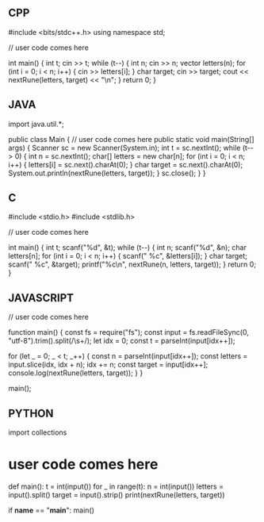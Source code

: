 ## CPP

#include <bits/stdc++.h>
using namespace std;

// user code comes here

int main() {
    int t;
    cin >> t;
    while (t--) {
        int n;
        cin >> n;
        vector<char> letters(n);
        for (int i = 0; i < n; i++) {
            cin >> letters[i];
        }
        char target;
        cin >> target;
        cout << nextRune(letters, target) << "\n";
    }
    return 0;
}


## JAVA

import java.util.*;

public class Main {
    // user code comes here
    public static void main(String[] args) {
        Scanner sc = new Scanner(System.in);
        int t = sc.nextInt();
        while (t-- > 0) {
            int n = sc.nextInt();
            char[] letters = new char[n];
            for (int i = 0; i < n; i++) {
                letters[i] = sc.next().charAt(0);
            }
            char target = sc.next().charAt(0);
            System.out.println(nextRune(letters, target));
        }
        sc.close();
    }
}


## C

#include <stdio.h>
#include <stdlib.h>

// user code comes here

int main() {
    int t;
    scanf("%d", &t);
    while (t--) {
        int n;
        scanf("%d", &n);
        char letters[n];
        for (int i = 0; i < n; i++) {
            scanf(" %c", &letters[i]);
        }
        char target;
        scanf(" %c", &target);
        printf("%c\n", nextRune(n, letters, target));
    }
    return 0;
}


## JAVASCRIPT

// user code comes here

function main() {
  const fs = require("fs");
  const input = fs.readFileSync(0, "utf-8").trim().split(/\s+/);
  let idx = 0;
  const t = parseInt(input[idx++]);

  for (let _ = 0; _ < t; _++) {
    const n = parseInt(input[idx++]);
    const letters = input.slice(idx, idx + n);
    idx += n;
    const target = input[idx++];
    console.log(nextRune(letters, target));
  }
}

main();


## PYTHON

import collections

# user code comes here

def main():
    t = int(input())
    for _ in range(t):
        n = int(input())
        letters = input().split()
        target = input().strip()
        print(nextRune(letters, target))

if __name__ == "__main__":
    main()
